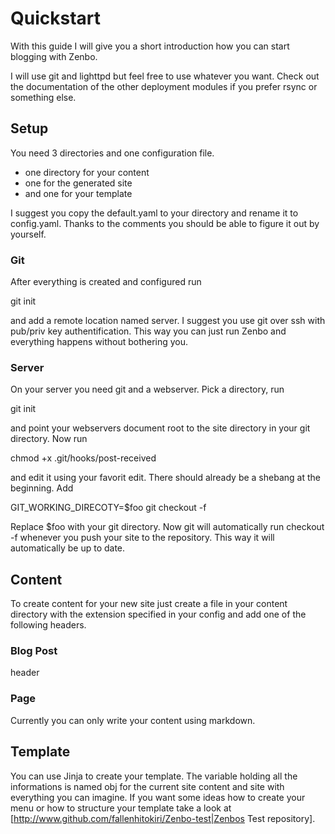 # Quickstart

With this guide I will give you a short introduction how you can start blogging with Zenbo.

I will use git and lighttpd but feel free to use whatever you want. Check out the documentation of the other deployment modules if you prefer rsync or something else.

## Setup

You need 3 directories and one configuration file.

 * one directory for your content
 * one for the generated site
 * and one for your template

I suggest you copy the default.yaml to your directory and rename it to config.yaml. Thanks to the comments you should be able to figure it out by yourself.

### Git

After everything is created and configured run

  git init

and add a remote location named server. I suggest you use git over ssh with pub/priv key authentification. This way you can just run Zenbo and everything happens without bothering you.

### Server

On your server you need git and a webserver. Pick a directory, run

  git init

and point your webservers document root to the site directory in your git directory. Now run

  chmod +x .git/hooks/post-received

and edit it using your favorit edit. There should already be a shebang at the beginning. Add

  GIT_WORKING_DIRECOTY=$foo git checkout -f

Replace $foo with your git directory. Now git will automatically run checkout -f whenever you push your site to the repository. This way it will automatically be up to date.

## Content

To create content for your new site just create a file in your content directory with the extension specified in your config and add one of the following headers.

### Blog Post

header

### Page

Currently you can only write your content using markdown.

## Template

You can use Jinja to create your template. The variable holding all the informations is named obj for the current site content and site with everything you can imagine. If you want some ideas how to create your menu or how to structure your template take a look at [http://www.github.com/fallenhitokiri/Zenbo-test|Zenbos Test repository].

